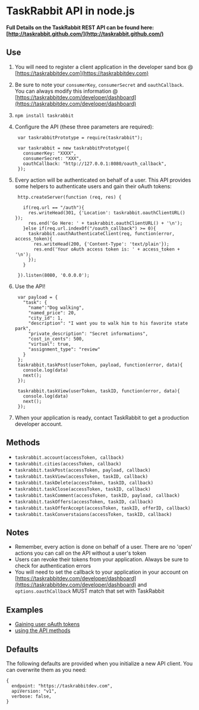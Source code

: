 # TaskRabbit API in node.js

**Full Details on the TaskRabbit REST API can be found here: [http://taskrabbit.github.com/](http://taskrabbit.github.com/)**

## Use

1. You will need to register a client application in the developer sand box @ [https://taskrabbitdev.com](https://taskrabbitdev.com)
2. Be sure to note your `consumerKey`, `consumerSecret` and `oauthCallback`.  You can always modify this information @ [https://taskrabbitdev.com/developer/dashboard](https://taskrabbitdev.com/developer/dashboard)
3. `npm install taskrabbit`
4. Configure the API (these three parameters are required): 

		var taskrabbitPrototype = require(taskrabbit");
		
		var taskrabbit = new taskrabbitPrototype({
		  consumerKey: "XXXX",
		  consumerSecret: "XXX",
		  oauthCallback: "http://127.0.0.1:8080/oauth_callback",
		});
		
5. Every action will be authenticated on behalf of a user.  This API provides some helpers to authenticate users and gain their oAuth tokens:

		http.createServer(function (req, res) {
		
		  if(req.url == "/auth"){
			res.writeHead(301, {'Location': taskrabbit.oauthClientURL() });
		    res.end('Go Here: ' + taskrabbit.oauthClientURL() + '\n');
		  }else if(req.url.indexOf("/oauth_callback") >= 0){
		    taskrabbit.oauthAuthenticateClient(req, function(error, access_token){
		      res.writeHead(200, {'Content-Type': 'text/plain'});
		      res.end('Your oAuth access token is: ' + access_token + '\n');
		    });
		  }
		  
		}).listen(8080, '0.0.0.0');

6. Use the API!

		var payload = {
		  "task": {
		    "name":"Dog walking",
		    "named_price": 20, 
		    "city_id": 1,
		    "description": "I want you to walk him to his favorite state park",
		    "private_description": "Secret informations",
		    "cost_in_cents": 500,
		    "virtual": true,
		    "assignment_type": "review"
		  }
		};
		taskrabbit.taskPost(userToken, payload, function(error, data){
		  console.log(data)
		  next();
		});
		
		taskrabbit.taskView(userToken, taskID, function(error, data){
		  console.log(data)
		  next();
		});

7. When your application is ready, contact TaskRabbit to get a production developer account.

## Methods

- `taskrabbit.account(accessToken, callback)`
- `taskrabbit.cities(accessToken, callback)`
- `taskrabbit.taskPost(accessToken, payload, callback)`
- `taskrabbit.taskView(accessToken, taskID, callback)`
- `taskrabbit.taskDelete(accessToken, taskID, callback)`
- `taskrabbit.taskClose(accessToken, taskID, callback)`
- `taskrabbit.taskComment(accessToken, taskID, payload, callback)`
- `taskrabbit.taskOffers(accessToken, taskID, callback)`
- `taskrabbit.taskOfferAccept(accessToken, taskID, offerID, callback)`
- `taskrabbit.taskConverstaions(accessToken, taskID, callback)`

## Notes

- Remember, every action is done on behalf of a user.  There are no 'open' actions you can call on the API without a user's token
- Users can revoke their tokens from your application.  Always be sure to check for authentication errors
- You will need to set the callback to your application in your account on [https://taskrabbitdev.com/developer/dashboard](https://taskrabbitdev.com/developer/dashboard) and `options.oauthCallback` MUST match that set with TaskRabbit

## Examples

- [Gaining user oAuth tokens](https://github.com/evantahler/taskrabbit-node/blob/master/examples/auth.js)
- [using the API methods](https://github.com/evantahler/taskrabbit-node/blob/master/examples/data.js)

## Defaults

The following defaults are provided when you initialize a new API client.  You can overwrite them as you need:

	{
	  endpoint: "https://taskrabbitdev.com",
	  apiVersion: "v1",
	  verbose: false,
	}